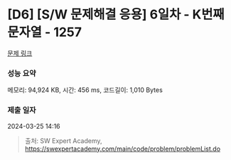 # [D6] [S/W 문제해결 응용] 6일차 - K번째 문자열 - 1257 

[문제 링크](https://swexpertacademy.com/main/code/problem/problemDetail.do?contestProbId=AV18KWf6ItECFAZN) 

### 성능 요약

메모리: 94,924 KB, 시간: 456 ms, 코드길이: 1,010 Bytes

### 제출 일자

2024-03-25 14:16



> 출처: SW Expert Academy, https://swexpertacademy.com/main/code/problem/problemList.do